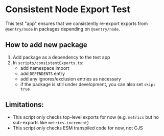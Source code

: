 # Consistent Node Export Test

This test "app" ensures that we consistently re-export exports from `@sentry/node` in packages depending on
`@sentry/node`.

## How to add new package

1. Add package as a dependency to the test app
2. In `scripts/consistentExports.ts`:
   - add namespace import
   - add `DEPENDENTS` entry
   - add any ignores/exclusion entries as necessary
   - if the package is still under development, you can also set `skip: true`

## Limitations:

- This script only checks top-level exports for now (e.g. `metrics` but no sub-exports like `metrics.increment`)
- This script only checks ESM transpiled code for now, not CJS
